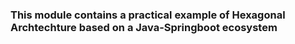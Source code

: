 

### This module contains a practical example of Hexagonal Archtechture based on a Java-Springboot ecosystem ###
